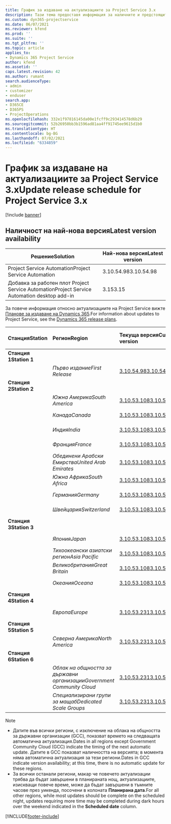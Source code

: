 ```yaml
---
title: График за издаване на актуализациите за Project Service 3.x
description: Тази тема предоставя информация за наличните и предстоящите издания на Dynamics 365 Project Service Automation.
ms.custom: dyn365-projectservice
ms.date: 06/07/2021
ms.reviewer: kfend
ms.prod: ''
ms.suite: ''
ms.tgt_pltfrm: ''
ms.topic: article
applies_to:
- Dynamics 365 Project Service
author: kfend
ms.assetid: ''
caps.latest.revision: 42
ms.author: rumant
search.audienceType:
- admin
- customizer
- enduser
search.app:
- D365CE
- D365PS
- ProjectOperations
ms.openlocfilehash: 332e1f97816145da00e1fcff9c293414578d6b29
ms.sourcegitcommit: 52b26950bb3b1596ad81aa4ff91745ee9615d1b0
ms.translationtype: HT
ms.contentlocale: bg-BG
ms.lasthandoff: 07/02/2021
ms.locfileid: "6334859"
---
```

# <a name="update-release-schedule-for-project-service-3x"></a><span data-ttu-id="83d12-103">График за издаване на актуализациите за Project Service 3.x</span><span class="sxs-lookup"><span data-stu-id="83d12-103">Update release schedule for Project Service 3.x</span></span>

[!include [banner](../includes/psa-now-project-operations.md)]

## <a name="latest-version-availability"></a><span data-ttu-id="83d12-104">Наличност на най-нова версия</span><span class="sxs-lookup"><span data-stu-id="83d12-104">Latest version availability</span></span>

| <span data-ttu-id="83d12-105">Решение</span><span class="sxs-lookup"><span data-stu-id="83d12-105">Solution</span></span>  | <span data-ttu-id="83d12-106">Най-нова версия</span><span class="sxs-lookup"><span data-stu-id="83d12-106">Latest version</span></span> |
|-------|----|
| <span data-ttu-id="83d12-107">Project Service Automation</span><span class="sxs-lookup"><span data-stu-id="83d12-107">Project Service Automation</span></span>    | <span data-ttu-id="83d12-108">3.10.54.98</span><span class="sxs-lookup"><span data-stu-id="83d12-108">3.10.54.98</span></span> |
| <span data-ttu-id="83d12-109">Добавка за работен плот Project Service Automation</span><span class="sxs-lookup"><span data-stu-id="83d12-109">Project Service Automation desktop add-in</span></span>                | <span data-ttu-id="83d12-110">3.15</span><span class="sxs-lookup"><span data-stu-id="83d12-110">3.15</span></span>          |

<span data-ttu-id="83d12-111">За повече информация относно актуализациите на Project Service вижте [Планове за издаване на Dynamics 365](/dynamics365/release-plans/).</span><span class="sxs-lookup"><span data-stu-id="83d12-111">For information about updates to Project Service, see the [Dynamics 365 release plans](/dynamics365/release-plans/).</span></span> 

| <span data-ttu-id="83d12-112">Станция</span><span class="sxs-lookup"><span data-stu-id="83d12-112">Station</span></span>  | <span data-ttu-id="83d12-113">Регион</span><span class="sxs-lookup"><span data-stu-id="83d12-113">Region</span></span> | <span data-ttu-id="83d12-114">Текуща версия</span><span class="sxs-lookup"><span data-stu-id="83d12-114">Current version</span></span> | <span data-ttu-id="83d12-115">Следваща версия</span><span class="sxs-lookup"><span data-stu-id="83d12-115">Next version</span></span> |  <span data-ttu-id="83d12-116">Планирана дата</span><span class="sxs-lookup"><span data-stu-id="83d12-116">Scheduled date</span></span>
| :---   | :---   | :---   | :---   |:---   |         
|<span data-ttu-id="83d12-117"><strong>Станция 1</strong></span><span class="sxs-lookup"><span data-stu-id="83d12-117"><strong>Station 1</strong></span></span> | |  |  | |
| | <span data-ttu-id="83d12-118"><i>Първо издание</i></span><span class="sxs-lookup"><span data-stu-id="83d12-118"><i>First Release</i></span></span> | [<span data-ttu-id="83d12-119">3.10.54.98</span><span class="sxs-lookup"><span data-stu-id="83d12-119">3.10.54.98</span></span>](whats-new-ur-33.md) | <span data-ttu-id="83d12-120">TBD</span><span class="sxs-lookup"><span data-stu-id="83d12-120">TBD</span></span> | <span data-ttu-id="83d12-121">28 юли 2021 г.</span><span class="sxs-lookup"><span data-stu-id="83d12-121">July 28, 2021</span></span>
|<span data-ttu-id="83d12-122"><strong>Станция 2</strong></span><span class="sxs-lookup"><span data-stu-id="83d12-122"><strong>Station 2</strong></span></span> | |  |  | |
| | <span data-ttu-id="83d12-123"><i>Южна Америка</i></span><span class="sxs-lookup"><span data-stu-id="83d12-123"><i>South America</i></span></span> | [<span data-ttu-id="83d12-124">3.10.53.108</span><span class="sxs-lookup"><span data-stu-id="83d12-124">3.10.53.108</span></span>](whats-new-ur-32.md) | [<span data-ttu-id="83d12-125">3.10.54.98</span><span class="sxs-lookup"><span data-stu-id="83d12-125">3.10.54.98</span></span>](whats-new-ur-33.md) | <span data-ttu-id="83d12-126">09 юли 2021 г.</span><span class="sxs-lookup"><span data-stu-id="83d12-126">July 09, 2021</span></span>
| | <span data-ttu-id="83d12-127"><i>Канада</i></span><span class="sxs-lookup"><span data-stu-id="83d12-127"><i>Canada</i></span></span> | [<span data-ttu-id="83d12-128">3.10.53.108</span><span class="sxs-lookup"><span data-stu-id="83d12-128">3.10.53.108</span></span>](whats-new-ur-32.md) | [<span data-ttu-id="83d12-129">3.10.54.98</span><span class="sxs-lookup"><span data-stu-id="83d12-129">3.10.54.98</span></span>](whats-new-ur-33.md) | <span data-ttu-id="83d12-130">09 юли 2021 г.</span><span class="sxs-lookup"><span data-stu-id="83d12-130">July 09, 2021</span></span>
| | <span data-ttu-id="83d12-131"><i>Индия</i></span><span class="sxs-lookup"><span data-stu-id="83d12-131"><i>India</i></span></span> | [<span data-ttu-id="83d12-132">3.10.53.108</span><span class="sxs-lookup"><span data-stu-id="83d12-132">3.10.53.108</span></span>](whats-new-ur-32.md) | [<span data-ttu-id="83d12-133">3.10.54.98</span><span class="sxs-lookup"><span data-stu-id="83d12-133">3.10.54.98</span></span>](whats-new-ur-33.md) | <span data-ttu-id="83d12-134">09 юли 2021 г.</span><span class="sxs-lookup"><span data-stu-id="83d12-134">July 09, 2021</span></span>
| | <span data-ttu-id="83d12-135"><i>Франция</i></span><span class="sxs-lookup"><span data-stu-id="83d12-135"><i>France</i></span></span> | [<span data-ttu-id="83d12-136">3.10.53.108</span><span class="sxs-lookup"><span data-stu-id="83d12-136">3.10.53.108</span></span>](whats-new-ur-32.md) | [<span data-ttu-id="83d12-137">3.10.54.98</span><span class="sxs-lookup"><span data-stu-id="83d12-137">3.10.54.98</span></span>](whats-new-ur-33.md) | <span data-ttu-id="83d12-138">09 юли 2021 г.</span><span class="sxs-lookup"><span data-stu-id="83d12-138">July 09, 2021</span></span>
| | <span data-ttu-id="83d12-139"><i>Обединени Арабски Емирства</i></span><span class="sxs-lookup"><span data-stu-id="83d12-139"><i>United Arab Emirates</i></span></span> | [<span data-ttu-id="83d12-140">3.10.53.108</span><span class="sxs-lookup"><span data-stu-id="83d12-140">3.10.53.108</span></span>](whats-new-ur-32.md) | [<span data-ttu-id="83d12-141">3.10.54.98</span><span class="sxs-lookup"><span data-stu-id="83d12-141">3.10.54.98</span></span>](whats-new-ur-33.md) | <span data-ttu-id="83d12-142">09 юли 2021 г.</span><span class="sxs-lookup"><span data-stu-id="83d12-142">July 09, 2021</span></span>
| | <span data-ttu-id="83d12-143"><i>Южна Африка</i></span><span class="sxs-lookup"><span data-stu-id="83d12-143"><i>South Africa</i></span></span> | [<span data-ttu-id="83d12-144">3.10.53.108</span><span class="sxs-lookup"><span data-stu-id="83d12-144">3.10.53.108</span></span>](whats-new-ur-32.md) | [<span data-ttu-id="83d12-145">3.10.54.98</span><span class="sxs-lookup"><span data-stu-id="83d12-145">3.10.54.98</span></span>](whats-new-ur-33.md) | <span data-ttu-id="83d12-146">09 юли 2021 г.</span><span class="sxs-lookup"><span data-stu-id="83d12-146">July 09, 2021</span></span>
| | <span data-ttu-id="83d12-147"><i>Германия</i></span><span class="sxs-lookup"><span data-stu-id="83d12-147"><i>Germany</i></span></span> | [<span data-ttu-id="83d12-148">3.10.53.108</span><span class="sxs-lookup"><span data-stu-id="83d12-148">3.10.53.108</span></span>](whats-new-ur-32.md) | [<span data-ttu-id="83d12-149">3.10.54.98</span><span class="sxs-lookup"><span data-stu-id="83d12-149">3.10.54.98</span></span>](whats-new-ur-33.md) | <span data-ttu-id="83d12-150">09 юли 2021 г.</span><span class="sxs-lookup"><span data-stu-id="83d12-150">July 09, 2021</span></span>
| | <span data-ttu-id="83d12-151"><i>Швейцария</i></span><span class="sxs-lookup"><span data-stu-id="83d12-151"><i>Switzerland</i></span></span> | [<span data-ttu-id="83d12-152">3.10.53.108</span><span class="sxs-lookup"><span data-stu-id="83d12-152">3.10.53.108</span></span>](whats-new-ur-32.md) | [<span data-ttu-id="83d12-153">3.10.54.98</span><span class="sxs-lookup"><span data-stu-id="83d12-153">3.10.54.98</span></span>](whats-new-ur-33.md) | <span data-ttu-id="83d12-154">09 юли 2021 г.</span><span class="sxs-lookup"><span data-stu-id="83d12-154">July 09, 2021</span></span>
|<span data-ttu-id="83d12-155"><strong>Станция 3</strong></span><span class="sxs-lookup"><span data-stu-id="83d12-155"><strong>Station 3</strong></span></span> | |  |  | |
| | <span data-ttu-id="83d12-156"><i>Япония</i></span><span class="sxs-lookup"><span data-stu-id="83d12-156"><i>Japan</i></span></span> | [<span data-ttu-id="83d12-157">3.10.53.108</span><span class="sxs-lookup"><span data-stu-id="83d12-157">3.10.53.108</span></span>](whats-new-ur-32.md) | [<span data-ttu-id="83d12-158">3.10.54.98</span><span class="sxs-lookup"><span data-stu-id="83d12-158">3.10.54.98</span></span>](whats-new-ur-33.md) | <span data-ttu-id="83d12-159">16 юли 2021 г.</span><span class="sxs-lookup"><span data-stu-id="83d12-159">July 16, 2021</span></span>
| | <span data-ttu-id="83d12-160"><i>Тихоокеански азиатски регион</i></span><span class="sxs-lookup"><span data-stu-id="83d12-160"><i>Asia Pacific</i></span></span> | [<span data-ttu-id="83d12-161">3.10.53.108</span><span class="sxs-lookup"><span data-stu-id="83d12-161">3.10.53.108</span></span>](whats-new-ur-32.md) | [<span data-ttu-id="83d12-162">3.10.54.98</span><span class="sxs-lookup"><span data-stu-id="83d12-162">3.10.54.98</span></span>](whats-new-ur-33.md) | <span data-ttu-id="83d12-163">16 юли 2021 г.</span><span class="sxs-lookup"><span data-stu-id="83d12-163">July 16, 2021</span></span>
| | <span data-ttu-id="83d12-164"><i>Великобритания</i></span><span class="sxs-lookup"><span data-stu-id="83d12-164"><i>Great Britain</i></span></span> | [<span data-ttu-id="83d12-165">3.10.53.108</span><span class="sxs-lookup"><span data-stu-id="83d12-165">3.10.53.108</span></span>](whats-new-ur-32.md) | [<span data-ttu-id="83d12-166">3.10.54.98</span><span class="sxs-lookup"><span data-stu-id="83d12-166">3.10.54.98</span></span>](whats-new-ur-33.md) | <span data-ttu-id="83d12-167">16 юли 2021 г.</span><span class="sxs-lookup"><span data-stu-id="83d12-167">July 16, 2021</span></span>
| | <span data-ttu-id="83d12-168"><i>Океания</i></span><span class="sxs-lookup"><span data-stu-id="83d12-168"><i>Oceana</i></span></span> | [<span data-ttu-id="83d12-169">3.10.53.108</span><span class="sxs-lookup"><span data-stu-id="83d12-169">3.10.53.108</span></span>](whats-new-ur-32.md) | [<span data-ttu-id="83d12-170">3.10.54.98</span><span class="sxs-lookup"><span data-stu-id="83d12-170">3.10.54.98</span></span>](whats-new-ur-33.md) | <span data-ttu-id="83d12-171">16 юли 2021 г.</span><span class="sxs-lookup"><span data-stu-id="83d12-171">July 16, 2021</span></span>
|<span data-ttu-id="83d12-172"><strong>Станция 4</strong></span><span class="sxs-lookup"><span data-stu-id="83d12-172"><strong>Station 4</strong></span></span> | |  |  | |
| | <span data-ttu-id="83d12-173"><i>Европа</i></span><span class="sxs-lookup"><span data-stu-id="83d12-173"><i>Europe</i></span></span> | [<span data-ttu-id="83d12-174">3.10.53.231</span><span class="sxs-lookup"><span data-stu-id="83d12-174">3.10.53.231</span></span>](whats-new-ur-32-5.md) | [<span data-ttu-id="83d12-175">3.10.54.98</span><span class="sxs-lookup"><span data-stu-id="83d12-175">3.10.54.98</span></span>](whats-new-ur-33.md) | <span data-ttu-id="83d12-176">23 юли 2021 г.</span><span class="sxs-lookup"><span data-stu-id="83d12-176">July 23, 2021</span></span>
|<span data-ttu-id="83d12-177"><strong>Станция 5</strong></span><span class="sxs-lookup"><span data-stu-id="83d12-177"><strong>Station 5</strong></span></span> | |  |  | |
| | <span data-ttu-id="83d12-178"><i>Северна Америка</i></span><span class="sxs-lookup"><span data-stu-id="83d12-178"><i>North America</i></span></span> | [<span data-ttu-id="83d12-179">3.10.53.231</span><span class="sxs-lookup"><span data-stu-id="83d12-179">3.10.53.231</span></span>](whats-new-ur-32-5.md) | [<span data-ttu-id="83d12-180">3.10.54.98</span><span class="sxs-lookup"><span data-stu-id="83d12-180">3.10.54.98</span></span>](whats-new-ur-33.md) | <span data-ttu-id="83d12-181">30 юли 2021 г.</span><span class="sxs-lookup"><span data-stu-id="83d12-181">July 30, 2021</span></span>
|<span data-ttu-id="83d12-182"><strong>Станция 6</strong></span><span class="sxs-lookup"><span data-stu-id="83d12-182"><strong>Station 6</strong></span></span> | |  |  | |
| | <span data-ttu-id="83d12-183"><i>Облак на общността за държавни организации</i></span><span class="sxs-lookup"><span data-stu-id="83d12-183"><i>Government Community Cloud</i></span></span> | [<span data-ttu-id="83d12-184">3.10.53.231</span><span class="sxs-lookup"><span data-stu-id="83d12-184">3.10.53.231</span></span>](whats-new-ur-32-5.md) | [<span data-ttu-id="83d12-185">3.10.54.98</span><span class="sxs-lookup"><span data-stu-id="83d12-185">3.10.54.98</span></span>](whats-new-ur-33.md) | <span data-ttu-id="83d12-186">30 юли 2021 г.</span><span class="sxs-lookup"><span data-stu-id="83d12-186">July 30, 2021</span></span>
| | <span data-ttu-id="83d12-187"><i>Специализирани групи за мащаб</i></span><span class="sxs-lookup"><span data-stu-id="83d12-187"><i>Dedicated Scale Groups</i></span></span> | [<span data-ttu-id="83d12-188">3.10.53.231</span><span class="sxs-lookup"><span data-stu-id="83d12-188">3.10.53.231</span></span>](whats-new-ur-32-5.md) | [<span data-ttu-id="83d12-189">3.10.54.98</span><span class="sxs-lookup"><span data-stu-id="83d12-189">3.10.54.98</span></span>](whats-new-ur-33.md) | <span data-ttu-id="83d12-190">06 август 2021 г.</span><span class="sxs-lookup"><span data-stu-id="83d12-190">August 06, 2021</span></span>

>[!Note]
> - <span data-ttu-id="83d12-191">Датите във всички региони, с изключение на облака на общността за държавни организации (GCC), показват времето на следващата автоматична актуализация.</span><span class="sxs-lookup"><span data-stu-id="83d12-191">Dates in all regions except Government Community Cloud (GCC) indicate the timing of the next automatic update.</span></span> <span data-ttu-id="83d12-192">Датите в GCC показват наличността на версията; в момента няма автоматична актуализация за тези региони.</span><span class="sxs-lookup"><span data-stu-id="83d12-192">Dates in GCC indicate version availability; at this time, there is no automatic update for these regions.</span></span>
> - <span data-ttu-id="83d12-193">За всички останали региони, макар че повечето актуализации трябва да бъдат завършени в планираната нощ, актуализациите, изискващи повече време, може да бъдат завършени в тъмните часове през уикенда, посочени в колоната **Планирана дата**.</span><span class="sxs-lookup"><span data-stu-id="83d12-193">For all other regions, while most updates should be complete on the scheduled night, updates requiring more time may be completed during dark hours over the weekend indicated in the **Scheduled date** column.</span></span>


[!INCLUDE[footer-include](../includes/footer-banner.md)]
